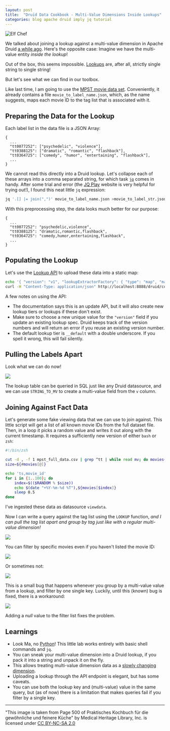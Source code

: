 ```yaml
---
layout: post
title:  "Druid Data Cookbook - Multi-Value Dimensions Inside Lookups"
categories: blog apache druid imply jq tutorial
---
```


![Elf Chef](/assets/2021-12-21-elf.jpg)

We talked about joining a lookup against a multi-value dimension in Apache Druid [a while ago](/2021/10/14/druid-data-modeling-special-lookups-and-multi-value-dimensions/). Here's the opposite case: Imagine we have the multi-value entity *inside the lookup*!

Out of the box, this seems impossible. [Lookups](https://druid.apache.org/docs/latest/querying/lookups.html) are, after all, strictly single string to single string!

But let's see what we can find in our toolbox.

Like last time, I am going to use the [MPST movie data set](https://ritual.uh.edu/mpst-2018/). Conveniently, it already contains a file `movie_to_label_name.json`, which, as the name suggests, maps each movie ID to the tag list that is associated with it.

## Preparing the Data for the Lookup

Each label list in the data file is a JSON Array:

```
{
  ...
  "tt0077252": ["psychedelic", "violence"],
  "tt0388125": ["dramatic", "romantic", "flashback"],
  "tt0364725": ["comedy", "humor", "entertaining", "flashback"],
  ...
}
```

We cannot read this directly into a Druid lookup. Let's collapse each of these arrays into a comma separated string, for which task [`jq`](https://stedolan.github.io/jq/) comes in handy. After some trial and error (the [JQ Play](https://jqplay.org/) website is very helpful for trying out!), I found this neat little `jq` expression:

```bash
jq '.[] |= join(",")' movie_to_label_name.json >movie_to_label_str.json
```

With this preprocessing step, the data looks much better for our purpose:

```
{
  ...
  "tt0077252": "psychedelic,violence",
  "tt0388125": "dramatic,romantic,flashback",
  "tt0364725": "comedy,humor,entertaining,flashback",
  ...
}
```

## Populating the Lookup

Let's use the [Lookup API](https://druid.apache.org/docs/latest/querying/lookups.html#update-lookup) to upload these data into a static map:

```bash
echo '{ "version": "v1", "lookupExtractorFactory": { "type": "map", "map":'$(cat movie_to_label_str.json)' } }' | \
curl -H "Content-Type: application/json" http://localhost:8888/druid/coordinator/v1/lookups/config/__default/movie-labels -d@-
```

A few notes on using the API:
- The documentation says this is an update API, but it will also create new lookup tiers or lookups if these don't exist.
- Make sure to choose a new unique value for the `"version"` field if you update an existing lookup spec. Druid keeps track of the version numbers and will return an error if you reuse an existing version number. 
- The default lookup tier is `__default` with a double underscore. If you spell it wrong, this will fail silently.

## Pulling the Labels Apart

Look what we can do now!

![](/assets/2021-12-21-1.jpg)

The lookup table can be queried in SQL just like any Druid datasource, and we can use `STRING_TO_MV` to create a multi-value field from the `v` column.

## Joining Against Fact Data

Let's generate some fake viewing data that we can use to join against. This little script will get a list of all known movie IDs from the full dataset file. Then, in a loop it picks a random value and writes it out along with the current timestamp. It requires a sufficiently new version of either `bash` or `zsh`:

```bash
#!/bin/zsh

cut -d , -f 1 mpst_full_data.csv | grep ^tt | while read mv; do movies+=($mv); done
size=${#movies[@]}

echo 'ts,movie_id'
for i in {1..100}; do
    index=$(($RANDOM % $size))
    echo $(date "+%Y-%m-%d %T"),${movies[$index]}
    sleep 0.5
done
```

I've ingested these data as datasource `viewdata`.

Now I can write a query against the tag list using the `LOOKUP` function, *and I can pull the tag list apart and group by tag just like with a regular multi-value dimension!*

![](/assets/2021-12-21-2.jpg)

You can filter by specific movies even if you haven't listed the movie ID:

![](/assets/2021-12-21-3.jpg)

Or sometimes not:

![](/assets/2021-12-21-4.jpg)

This is a small bug that happens whenever you group by a multi-value value from a lookup, and filter by one single key. Luckily, until this (known) bug is fixed, there is a workaround:

![](/assets/2021-12-21-5.jpg)

Adding a *null* value to the filter list fixes the problem.

## Learnings

- Look Ma, no [Python](https://www.python.org/)! This little lab works entirely with basic shell commands and `jq`.
- You can sneak your multi-value dimension into a Druid lookup, if you pack it into a string and unpack it on the fly.
- This allows treating multi-value dimension data as a [slowly changing dimension](https://dwgeek.com/slowly-changing-dimensions-scd.html/).
- Uploading a lookup through the API endpoint is elegant, but has some caveats.
- You can use both the lookup key and (multi-value) value in the same query, but (as of now) there is a limitation that makes queries fail if you filter by a single key.

---

"This image is taken from Page 500 of Praktisches Kochbuch f&uuml;r die gew&ouml;hnliche und feinere K&uuml;che" by Medical Heritage Library, Inc. is licensed under [CC BY-NC-SA 2.0](https://creativecommons.org/licenses/by-nc-sa/2.0/?ref=openverse&atype=html)
